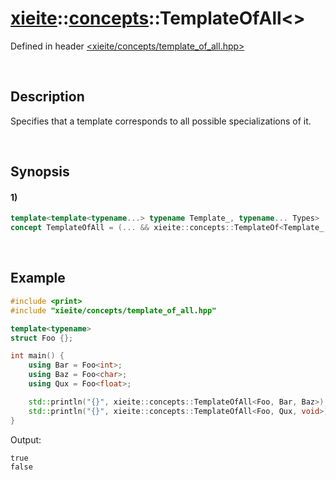 # [xieite](../../xieite.md)\:\:[concepts](../../concepts.md)\:\:TemplateOfAll\<\>
Defined in header [<xieite/concepts/template_of_all.hpp>](../../../include/xieite/concepts/template_of_all.hpp)

&nbsp;

## Description
Specifies that a template corresponds to all possible specializations of it.

&nbsp;

## Synopsis
#### 1)
```cpp
template<template<typename...> typename Template_, typename... Types>
concept TemplateOfAll = (... && xieite::concepts::TemplateOf<Template_, Types>);
```

&nbsp;

## Example
```cpp
#include <print>
#include "xieite/concepts/template_of_all.hpp"

template<typename>
struct Foo {};

int main() {
    using Bar = Foo<int>;
    using Baz = Foo<char>;
    using Qux = Foo<float>;

    std::println("{}", xieite::concepts::TemplateOfAll<Foo, Bar, Baz>);
    std::println("{}", xieite::concepts::TemplateOfAll<Foo, Qux, void>);
}
```
Output:
```
true
false
```
